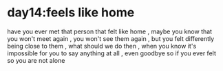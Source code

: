 # day14:feels like home
have you ever met that person that felt like home , maybe you know that you won't meet again , you won't see them again , but you felt differently being close to them , what should we do then , when you know it's impossible for you to say anything at all , even goodbye 
so if you ever felt so you are not alone 
